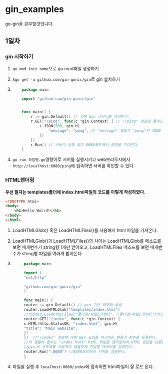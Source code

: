 # gin_examples

go-gin을 공부할것입니다.

## 1일차

### gin 시작하기

1. `go mod init name`으로 go.mod파일 생성하기
2. `$go get -u github.com/gin-gonic/gin`로 gin 설치하기

3. ```go
       package main

       import "github.com/gin-gonic/gin"


       func main() {
           r := gin.Default() // 기본 Gin 라우터를 생성한다.
           r.GET("/ping", func(c *gin.Context) { // "/ping" 경로로 들어오는 GET 요청을 처리한다.
               c.JSON(200, gin.H{
                   "message": "pong", // "message" 필드가 "pong"인 JSON 응답을 반환한다.
               })
           })
           r.Run() // 서버가 실행 되고 8080포트에서 요청을 기다린다.
       }
   ```

4. `go run 파일명.go`명령어로 서버를 실행시키고 web브라우저에서 `http://localhost:8080/ping`에 접속하면 서버를 확인할 수 있다.

### HTML랜더링

**우선 필자는 templates폴더에 index.html파일의 코드를 이렇게 작성하였다.**

```html
<!DOCTYPE html>
<body>
    <h1>Hello Wolrd!</h1>
</body>
</html>
```

1. LoadHTMLGlob() 혹은 LoadHTMLFiles()를 사용해서 html 파일을 가져온다.
2. LoadHTMLGlob()과 LoadHTMLFiles()의 차이는 LoadHTMLGlob를 메소드를 보면 매개변수가 string형 1개만 받아오고, LoadHTMLFiles 메소드를 보면 매개변수가 string형 파일을 여러개 받아온다.

3. ```go
        package main

        import (
        "net/http"

        "github.com/gin-gonic/gin"
        )

        func main() {
        router := gin.Default() // gin 기본 라우터 생성
        router.LoadHTMLGlob("templates/index.html")
        //router.LoadHTMLFiles("폴더명/파일1.html", "폴더명/파일2.html")식으로 사용할 수 있다.
        router.GET("/index", func(c *gin.Context) {
        c.HTML(http.StatusOK, "index.html", gin.H{
        "title": "Main website",
        })
        })  //"/index" 경로에 대한 GET 요청을 처리하는 핸들러 함수를 등록한다.
        //이 핸들러 함수는 "index.html" html 파일을 렌더링하여 HTML 응답을 반환한다.
        //gin.H 구조체를 사용하여 템플릿에 전달할 데이터를 설정한다.
        router.Run(":8080") //8080포트에서 서버를 실행한다.
        }
   ```

4. 파일을 실행 후 `localhost:8080/index`에 접속하면 html파일이 잘 로드 된다.
